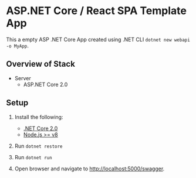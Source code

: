 # ASP.NET Core / React SPA Template App

This a empty ASP .NET Core App created using .NET CLI `dotnet new webapi -o MyApp`.

## Overview of Stack
- Server
  - ASP.NET Core 2.0

## Setup

1. Install the following:
   - [.NET Core 2.0](https://www.microsoft.com/net/core)
   - [Node.js >= v8](https://nodejs.org/en/download/)

2. Run `dotnet restore`
3. Run `dotnet run`
3. Open browser and navigate to [http://localhost:5000/swagger](http://localhost:5000/swagger).